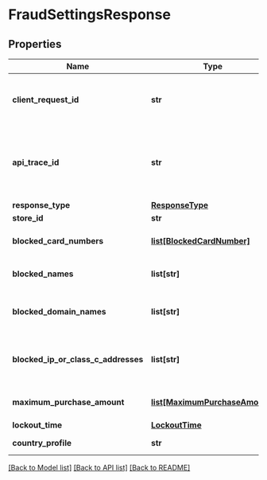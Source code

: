 # FraudSettingsResponse

## Properties
Name | Type | Description | Notes
------------ | ------------- | ------------- | -------------
**client_request_id** | **str** | Echoes back the value in the request header for tracking. | [optional] 
**api_trace_id** | **str** | Request identifier in API, can be used to request logs from the support team. | [optional] 
**response_type** | [**ResponseType**](ResponseType.md) |  | [optional] 
**store_id** | **str** | The outlet ID. | [optional] 
**blocked_card_numbers** | [**list[BlockedCardNumber]**](BlockedCardNumber.md) | List of blocked card numbers. | [optional] 
**blocked_names** | **list[str]** | List of blocked fraud names. | [optional] 
**blocked_domain_names** | **list[str]** | List of blocked fraud domain names. | [optional] 
**blocked_ip_or_class_c_addresses** | **list[str]** | List of blocked fraud IP address/Class C. | [optional] 
**maximum_purchase_amount** | [**list[MaximumPurchaseAmount]**](MaximumPurchaseAmount.md) | Maximum purchase amount limit. | [optional] 
**lockout_time** | [**LockoutTime**](LockoutTime.md) |  | [optional] 
**country_profile** | **str** | Country profile. | [optional] 

[[Back to Model list]](../README.md#documentation-for-models) [[Back to API list]](../README.md#documentation-for-api-endpoints) [[Back to README]](../README.md)


